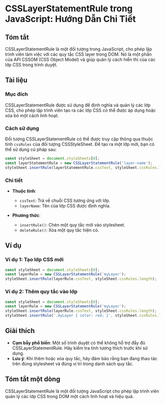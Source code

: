 <!--
Meta Description: # CSSLayerStatementRule trong JavaScript: Hướng Dẫn Chi Tiết ## Tóm tắt CSSLayerStatementRule là một đối tượng trong JavaScript, cho phép lập trình vi...
Meta Keywords: stylesheet, một, csslayerstatementrule, css, lớp
-->

# CSSLayerStatementRule trong JavaScript: Hướng Dẫn Chi Tiết

## Tóm tắt
CSSLayerStatementRule là một đối tượng trong JavaScript, cho phép lập trình viên làm việc với các quy tắc CSS layer trong DOM. Nó là một phần của API CSSOM (CSS Object Model) và giúp quản lý cách hiển thị của các lớp CSS trong trình duyệt.

## Tài liệu
### Mục đích
CSSLayerStatementRule được sử dụng để định nghĩa và quản lý các lớp CSS, cho phép lập trình viên tạo ra các lớp CSS có thể được áp dụng hoặc xóa bỏ một cách linh hoạt.

### Cách sử dụng
Đối tượng CSSLayerStatementRule có thể được truy cập thông qua thuộc tính `cssRules` của đối tượng CSSStyleSheet. Để tạo ra một lớp mới, bạn có thể sử dụng cú pháp sau:

```javascript
const styleSheet = document.styleSheets[0];
const layerStatementRule = new CSSLayerStatementRule('layer-name');
styleSheet.insertRule(layerStatementRule.cssText, styleSheet.cssRules.length);
```

### Chi tiết
- **Thuộc tính**:
  - `cssText`: Trả về chuỗi CSS tương ứng với lớp.
  - `layerName`: Tên của lớp CSS được định nghĩa.
  
- **Phương thức**:
  - `insertRule()`: Chèn một quy tắc mới vào stylesheet.
  - `deleteRule()`: Xóa một quy tắc hiện có.

## Ví dụ
### Ví dụ 1: Tạo lớp CSS mới
```javascript
const styleSheet = document.styleSheets[0];
const layerRule = new CSSLayerStatementRule('myLayer');
styleSheet.insertRule(layerRule.cssText, styleSheet.cssRules.length);
```

### Ví dụ 2: Thêm quy tắc vào lớp
```javascript
const styleSheet = document.styleSheets[0];
const layerRule = new CSSLayerStatementRule('myLayer');
styleSheet.insertRule(layerRule.cssText, styleSheet.cssRules.length);
styleSheet.insertRule('.myLayer { color: red; }', styleSheet.cssRules.length);
```

## Giải thích
- **Cạm bẫy phổ biến**: Một số trình duyệt có thể không hỗ trợ đầy đủ CSSLayerStatementRule. Hãy kiểm tra tính tương thích trước khi sử dụng.
- **Lưu ý**: Khi thêm hoặc xóa quy tắc, hãy đảm bảo rằng bạn đang thao tác trên đúng stylesheet và đúng vị trí trong danh sách quy tắc.

## Tóm tắt một dòng
CSSLayerStatementRule là một đối tượng JavaScript cho phép lập trình viên quản lý các lớp CSS trong DOM một cách linh hoạt và hiệu quả.